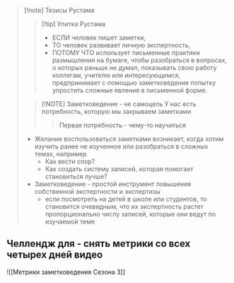 
> [!note] Тезисы Рустама
> > [!tip] Улитка Рустама
> > - ЕСЛИ человек пишет заметки,
> > - ТО человек развивает личную экспертность,
> > - ПОТОМУ ЧТО использует письменные практики размышления на бумаге, чтобы разобраться в вопросах, о которых раньше не думал, показывать свою работу коллегам, учителю или интересующимся, предпринимает с помощью заметковедения попытку упростить сложные явления в письменной форме.
> 
> > [!NOTE] Заметковедение - не самоцель
> > У нас есть потребность, которую мы закрываем заметками
> > > Первая потребность - чему-то научиться
> 
> - Желание воспользоваться заметками возникает, когда хотим изучить ранее не изученное или разобраться в сложных темах, например
> 	- Как вести спор?
> 	- Как создать систему записей, которая помогает становиться лучше?
> - Заметковедение - простой инструмент повышения собственной экспертности и экспертизы
> 	- если посмотреть на детей в школе или студентов, то становится очевидным, что их экспертность растет пропорционально числу записей, которые они ведут по изучаемой теме

## Челлендж для - снять метрики со всех четырех дней видео
![[Метрики заметковедения Сезона 3]]